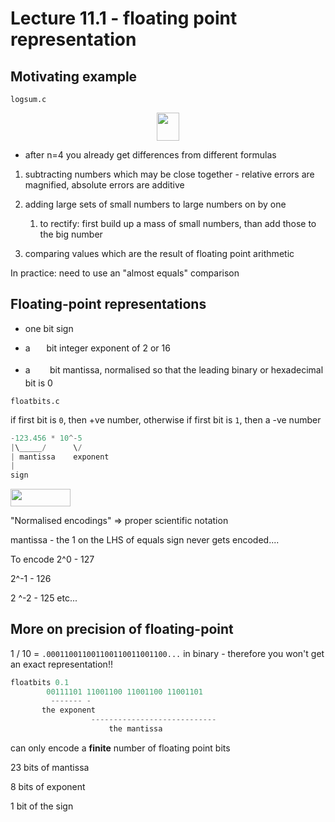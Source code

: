 # Lecture 11.1 - floating point representation

## Motivating example

`logsum.c`
<p align="center"><img src="svgs/76972fdd5af55efb02c146cfe3ef3d0a.svg?invert_in_darkmode" align=middle width=36.67580565pt height=44.89738935pt/></p>

- after n=4 you already get differences from different formulas

1. subtracting numbers which may be close together - relative errors are magnified, absolute errors are additive

2. adding large sets of small numbers to large numbers on by one

   1. to rectify: first build up a mass of small numbers, than add those to the big number

3. comparing values which are the result of floating point arithmetic

In practice: need to use an "almost equals" comparison



## Floating-point representations

- one bit sign

- a <img src="svgs/5f96d7b4ddd63a9a6ee834051177580b.svg?invert_in_darkmode" align=middle width=18.00542699999999pt height=14.15524440000002pt/> bit integer exponent of 2 or 16

- a <img src="svgs/632bb59e30c41191cd91e8dda5c8add4.svg?invert_in_darkmode" align=middle width=23.433357749999992pt height=14.15524440000002pt/> bit mantissa, normalised so that the leading binary or hexadecimal bit is 0

`floatbits.c`

if first bit is `0`, then +ve number, otherwise if first bit is `1`, then a -ve number

```c
-123.456 * 10^-5
|\_____/      \/
| mantissa    exponent
|
sign
```

<img src="svgs/639b83b6d973bf25cdf54e6f3aa2cd41.svg?invert_in_darkmode" align=middle width=95.52825314999998pt height=27.6567522pt/>

"Normalised encodings" => proper scientific notation

mantissa - the 1 on the LHS of equals sign never gets encoded....

To encode 2^0 - 127

2^-1 - 126

2 ^-2 - 125 etc...


## More on precision of floating-point

1 / 10 = `.000110011001100110011001100...` in binary - therefore you won't get an exact representation!!

```c
floatbits 0.1
        00111101 11001100 11001100 11001101
         ------- -
       the exponent
                  ----------------------------
                      the mantissa
```

can only encode a **finite** number of floating point bits

23 bits of mantissa

8 bits of exponent

1 bit of the sign



##